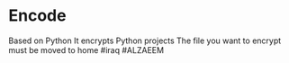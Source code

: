 # Encode
Based on Python
It encrypts Python projects
The file you want to encrypt must be moved to home
#iraq
#ALZAEEM
